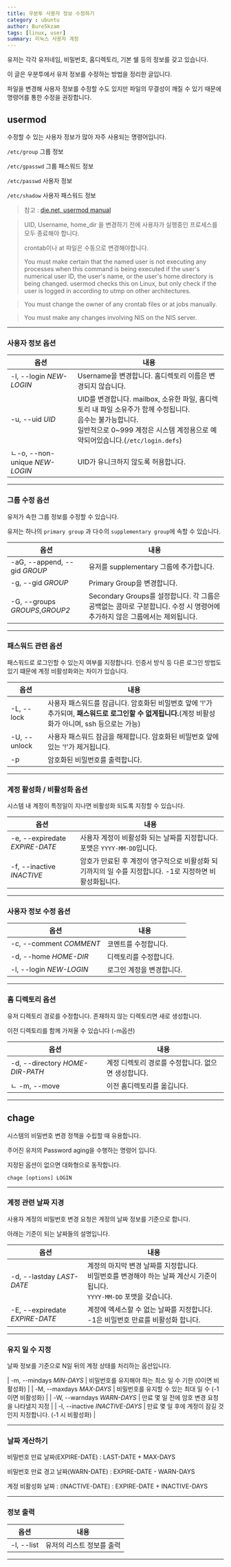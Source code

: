```yaml
---
title: 우분투 사용자 정보 수정하기
category : ubuntu
author: Bure5kzam
tags: [linux, user]
summary: 리눅스 사용자 계정 
---
```



유저는 각각 유저네임, 비밀번호, 홈디렉토리, 기본 쉘 등의 정보를 갖고 있습니다.

이 글은 우분투에서 유저 정보를 수정하는 방법을 정리한 글입니다.

파일을 변경해 사용자 정보를 수정할 수도 있지만 파일의 무결성이 깨질 수 있기 때문에 명령어를 통한 수정을 권장합니다.


## usermod 

수정할 수 있는 사용자 정보가 많아 자주 사용되는 명령어입니다.

`/etc/group` 그룹 정보

`/etc/gpasswd` 그룹 패스워드 정보

`/etc/passwd` 사용자 정보

`/etc/shadow` 사용자 패스워드 정보

> 참고 : [die.net, usermod manual](https://linux.die.net/man/8/usermod)

> UID, Username, home_dir 을 변경하기 전에 사용자가 실행중인 프로세스를 모두 종료해야 합니다. <br/>
> 
> crontab이나 at 파일은 수동으로 변경해야합니다.
>
> You must make certain that the named user is not executing any processes when this command is being executed if the user's numerical user ID, the user's name, or the user's home directory is being changed. usermod checks this on Linux, but only check if the user is logged in according to utmp on other architectures.

> You must change the owner of any crontab files or at jobs manually.

> You must make any changes involving NIS on the NIS server. 
> 

--- 

### 사용자 정보 옵션

| 옵션                           | 내용                                                                                                                                                                                                       |
| ------------------------------ | ---------------------------------------------------------------------------------------------------------------------------------------------------------------------------------------------------------- |
| -l, --login _NEW-LOGIN_        | Username을 변경합니다. 홈디렉토리 이름은 변경되지 않습니다.                                                                                                                                                |
| -u, --uid _UID_                | UID를 변경합니다. mailbox, 소유한 파일, 홈디렉토리 내 파일 소유주가 함께 수정됩니다. <br/>        음수는 불가능합니다.<br/> 일반적으로 0~999 계정은 시스템 계정용으로 예약되어있습니다.(`/etc/login.defs`) |
| ㄴ-o, --non-unique _NEW-LOGIN_ | UID가 유니크하지 않도록 허용합니다.                                                                                                                                                                        |


--- 


### 그룹 수정 옵션

유저가 속한 그룹 정보를 수정할 수 있습니다.

유저는 하나의 `primary group` 과 다수의 `supplementary group`에 속할 수 있습니다.


| 옵션                           | 내용                                                                                                                       |
| ------------------------------ | -------------------------------------------------------------------------------------------------------------------------- |
| -aG, --append, --gid _GROUP_   | 유저를 supplementary 그룹에 추가합니다. <br/>                                                                              |
| -g, --gid _GROUP_              | Primary Group을 변경합니다.                                                                                                |
| -G, --groups _GROUPS_,_GROUP2_ | Secondary Groups를 설정합니다. 각 그룹은 공백없는 콤마로 구분합니다. 수정 시 명령어에 추가하지 않은 그룹에서는 제외됩니다. |

---

### 패스워드 관련 옵션

패스워드로 로그인할 수 있는지 여부를 지정합니다. 인증서 방식 등 다른 로그인 방법도 있기 떄문에 계정 비활성화와는 차이가 있습니다.

| 옵션         | 내용                                                                                                                                                                               |
| ------------ | ---------------------------------------------------------------------------------------------------------------------------------------------------------------------------------- |
| -L, --lock   | 사용자 패스워드를 잠급니다. 암호화된 비밀번호 앞에 '!'가 추가되며, **패스워드로 로그인할 수 없게됩니다.**(계정 비활성화가 아니며, ssh 등으로는 가능)                          <br> |
| -U, --unlock | 사용자 패스워드 잠금을 해제합니다. 암호화된 비밀번호 앞에 있는 '!'가 제거됩니다.                                                                                                   |
| -p           | 암호화된 비밀번호를 출력합니다.                                                                                                                                                    |

--- 

### 계정 활성화 / 비활성화 옵션

시스템 내 계정이 특정일이 지나면 비활성화 되도록 지정할 수 있습니다.

| 옵션                           | 내용                                                                                                                                                  |
| ------------------------------ | ----------------------------------------------------------------------------------------------------------------------------------------------------- |
| -e, --expiredate _EXPIRE-DATE_ | 사용자 계정이 비활성화 되는 날짜를 지정합니다.                                                                             포맷은 `YYYY-MM-DD`입니다. |
| -f, --inactive _INACTIVE_      | 암호가 만료된 후 계정이 영구적으로 비활성화 되기까지의 일 수를 지정합니다. -1로 지정하면 비활성화됩니다.                                              |  |

--- 

### 사용자 정보 수정 옵션

| 옵션                    | 내용                      |
| ----------------------- | ------------------------- |
| -c, --comment _COMMENT_ | 코멘트를 수정합니다.      |
| -d, --home _HOME-DIR_   | 디렉토리를 수정합니다.    |
| -l, --login _NEW-LOGIN_ | 로그인 계정을 변경합니다. |

--- 

### 홈 디렉토리 옵션

유저 디렉토리 경로를 수정합니다. 존재하지 않는 디렉토리면 새로 생성합니다.

이전 디렉토리를 함께 가져올 수 있습니다 (-m옵션)

| 옵션                            | 내용                                                |
| ------------------------------- | --------------------------------------------------- |
| -d, --directory _HOME-DIR-PATH_ | 계정 디렉토리 경로를 수정합니다. 없으면 생성합니다. |
| ㄴ -m, --move                   | 이전 홈디렉토리를 옮깁니다.                         |

--- 


## chage

시스템의 비밀번호 변경 정책을 수립할 때 유용합니다.

주어진 유저의 Password aging을 수행하는 명령어 입니다.

지정된 옵션이 없으면 대화형으로 동작합니다.

```console
chage [options] LOGIN
```

---

### 계정 관련 날짜 지경

사용자 계정의 비밀번호 변경 요청은 계정의 날짜 정보를 기준으로 합니다.

아래는 기준이 되는 날짜들의 설명입니다.

| 옵션                           | 내용                                                                                                                                |
| ------------------------------ | ----------------------------------------------------------------------------------------------------------------------------------- |
| -d, --lastday _LAST-DATE_      | 계정의 마지막 변경 날짜를 지정합니다. <br/> 비밀번호를 변경해야 하는 날짜 계산시 기준이 됩니다.<br/>  `YYYY-MM-DD` 포맷을 갖습니다. |
| -E, --expiredate _EXPIRE-DATE_ | 계정에 엑세스할 수 없는 날짜를 지정합니다. -1은 비밀번호 만료를 비활성화 합니다.                                                    |

---

### 유지 일 수 지정

날짜 정보를 기준으로 N일 뒤의 계정 상태를 처리하는 옵션입니다.

| -m, --mindays _MIN-DAYS_       | 비밀번호를 유지해야 하는 최소 일 수 기한  (0이면 비활성화)                                                        |
| -M, --maxdays _MAX-DAYS_       | 비밀번호를 유지할 수 있는 최대 일 수 (-1이면 비활성화)                                                             |
| -W, --warndays _WARN-DAYS_     | 만료 몇 일 전에 암호 변경 요청을 나타낼지 지정                                                          |
| -I, --inactive _INACTIVE-DAYS_      | 만료 몇 일 후에 계정이 잠길 것인지 지정합니다. (-1 시 비활성화) |

---

### 날짜 계산하기

비밀번호 만료 날짜(EXPIRE-DATE) : LAST-DATE + MAX-DAYS

비밀번호 만료 경고 날짜(WARN-DATE) : EXPIRE-DATE - WARN-DAYS

계정 비활성화 날짜 : (INACTIVE-DATE) : EXPIRE-DATE + INACTIVE-DAYS

---

### 정보 출력

| 옵션       | 내용                      |
| ---------- | ------------------------- |
| -l, --list | 유저의 리스트 정보를 출력 |

---